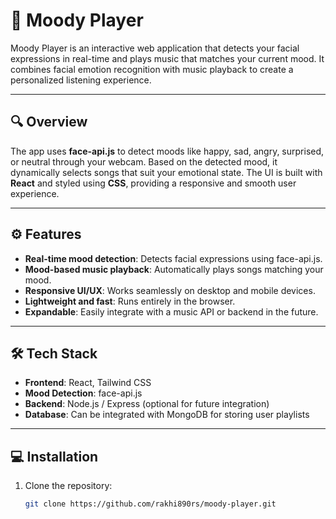 # 🎵 Moody Player

Moody Player is an interactive web application that detects your facial expressions in real-time and plays music that matches your current mood. It combines facial emotion recognition with music playback to create a personalized listening experience.

---

## 🔍 Overview

The app uses **face-api.js** to detect moods like happy, sad, angry, surprised, or neutral through your webcam. Based on the detected mood, it dynamically selects songs that suit your emotional state. The UI is built with **React** and styled using **CSS**, providing a responsive and smooth user experience.

---

## ⚙️ Features

- **Real-time mood detection**: Detects facial expressions using face-api.js.
- **Mood-based music playback**: Automatically plays songs matching your mood.
- **Responsive UI/UX**: Works seamlessly on desktop and mobile devices.
- **Lightweight and fast**: Runs entirely in the browser.
- **Expandable**: Easily integrate with a music API or backend in the future.

---

## 🛠️ Tech Stack

- **Frontend**: React, Tailwind CSS
- **Mood Detection**: face-api.js
- **Backend**: Node.js / Express (optional for future integration)
- **Database**: Can be integrated with MongoDB for storing user playlists

---

## 💻 Installation

1. Clone the repository:

   ```bash
   git clone https://github.com/rakhi890rs/moody-player.git

